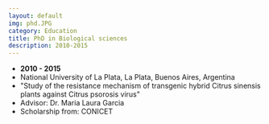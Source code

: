 ```yaml
---
layout: default
img: phd.JPG
category: Education
title: PhD in Biological sciences
description: 2010-2015
---
```


* __2010 - 2015__
* National University of La Plata, La Plata, Buenos Aires, Argentina
* "Study of the resistance mechanism of transgenic hybrid Citrus sinensis plants against Citrus psorosis virus"
* Advisor: Dr. Maria Laura Garcia
* Scholarship from: CONICET
 
